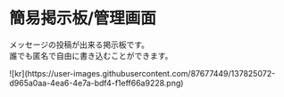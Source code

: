 # 簡易掲示板/管理画面
<p>メッセージの投稿が出来る掲示板です。<br>誰でも匿名で自由に書き込むことができます。</p>
![kr](https://user-images.githubusercontent.com/87677449/137825072-d965a0aa-4ea6-4e7a-bdf4-f1eff66a9228.png)
